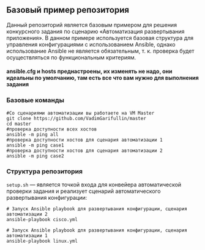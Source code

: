 ## Базовый пример репозитория

Данный репозиторий является базовым примером для решения конкурсного задания по сценарию «Автоматизация развертывания приложения».
В данном примере используется базовая структура для управления конфигурациями с использованием Ansible, однако использование Ansible не является обязательным, т. к. проверка будет осуществляться по функциональным критериям.
#### ansible.cfg и hosts преднастроены, их изменять не надо, они идеальны по умолчанию, там есть все что вам нужно для выполнения задания
### Базовые команды
```
#Со сценариями автоматизации вы работаете на VM Master
git clone https://github.com/VadimGarifullin/master
cd master
#проверка доступности всех хостов
ansible -m ping all
#проверка доступности хостов для сценария автоматизации 1
ansible -m ping case1
#проверка доступности хостов для сценария автоматизации 2
ansible -m ping case2

```
### Структура репозитория
`setup.sh` — является точкой входа для конвейера автоматической проверки задания и реализует сценарий автоматического развертывания конфигурации:

```
# Запуск Ansible playbook для развертывания конфигурации, сценария автоматизации 2
ansible-playbook cisco.yml

# Запуск Ansible playbook для развертывания конфигурации, сценария автоматизации 1
ansible-playbook linux.yml
```
